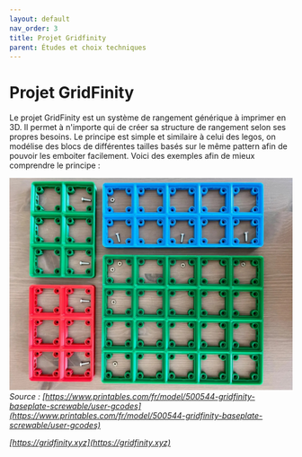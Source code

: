 ```yaml
---
layout: default
nav_order: 3
title: Projet Gridfinity
parent: Études et choix techniques
---
```


# Projet GridFinity

Le projet GridFinity est un système de rangement générique à imprimer en 3D. Il permet à n'importe qui de créer sa structure de rangement selon ses propres besoins.
Le principe est simple et similaire à celui des legos, on modélise des blocs de différentes tailles basés sur le même pattern afin de pouvoir les emboiter facilement.
Voici des exemples afin de mieux comprendre le principe :


![Illustration du projet gidfinity](../shared-assets/images/gridfinity.jpg)
*Source :*
*[https://www.printables.com/fr/model/500544-gridfinity-baseplate-screwable/user-gcodes](https://www.printables.com/fr/model/500544-gridfinity-baseplate-screwable/user-gcodes)*

*[https://gridfinity.xyz](https://gridfinity.xyz)*
